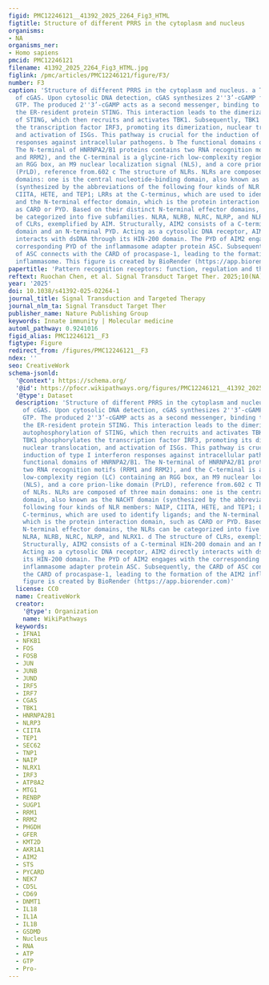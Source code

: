 ```yaml
---
figid: PMC12246121__41392_2025_2264_Fig3_HTML
figtitle: Structure of different PRRS in the cytoplasm and nucleus
organisms:
- NA
organisms_ner:
- Homo sapiens
pmcid: PMC12246121
filename: 41392_2025_2264_Fig3_HTML.jpg
figlink: /pmc/articles/PMC12246121/figure/F3/
number: F3
caption: 'Structure of different PRRS in the cytoplasm and nucleus. a The structure
  of cGAS. Upon cytosolic DNA detection, cGAS synthesizes 2''3’-cGAMP from ATP and
  GTP. The produced 2''3’-cGAMP acts as a second messenger, binding to and activating
  the ER-resident protein STING. This interaction leads to the dimerization and autophosphorylation
  of STING, which then recruits and activates TBK1. Subsequently, TBK1 phosphorylates
  the transcription factor IRF3, promoting its dimerization, nuclear translocation,
  and activation of ISGs. This pathway is crucial for the induction of type I interferon
  responses against intracellular pathogens. b The functional domains of HNRNPA2/B1.
  The N-terminal of HNRNPA2/B1 proteins contains two RNA recognition motifs (RRM1
  and RRM2), and the C-terminal is a glycine-rich low-complexity region (LC) containing
  an RGG box, an M9 nuclear localization signal (NLS), and a core prion-like domain
  (PrLD), reference from.602 c The structure of NLRs. NLRs are composed of three main
  domains: one is the central nucleotide-binding domain, also known as the NACHT domain
  (synthesized by the abbreviations of the following four kinds of NLR members: NAIP,
  CIITA, HETE, and TEP1; LRRs at the C-terminus, which are used to identify ligands;
  and the N-terminal effector domain, which is the protein interaction domain, such
  as CARD or PYD. Based on their distinct N-terminal effector domains, the NLRs can
  be categorized into five subfamilies. NLRA, NLRB, NLRC, NLRP, and NLRX1. d The structure
  of CLRs, exemplified by AIM. Structurally, AIM2 consists of a C-terminal HIN-200
  domain and an N-terminal PYD. Acting as a cytosolic DNA receptor, AIM2 directly
  interacts with dsDNA through its HIN-200 domain. The PYD of AIM2 engages with the
  corresponding PYD of the inflammasome adapter protein ASC. Subsequently, the CARD
  of ASC connects with the CARD of procaspase-1, leading to the formation of the AIM2
  inflammasome. This figure is created by BioRender (https://app.biorender.com)'
papertitle: 'Pattern recognition receptors: function, regulation and therapeutic potential'
reftext: Ruochan Chen, et al. Signal Transduct Target Ther. 2025;10(NA).
year: '2025'
doi: 10.1038/s41392-025-02264-1
journal_title: Signal Transduction and Targeted Therapy
journal_nlm_ta: Signal Transduct Target Ther
publisher_name: Nature Publishing Group
keywords: Innate immunity | Molecular medicine
automl_pathway: 0.9241016
figid_alias: PMC12246121__F3
figtype: Figure
redirect_from: /figures/PMC12246121__F3
ndex: ''
seo: CreativeWork
schema-jsonld:
  '@context': https://schema.org/
  '@id': https://pfocr.wikipathways.org/figures/PMC12246121__41392_2025_2264_Fig3_HTML.html
  '@type': Dataset
  description: 'Structure of different PRRS in the cytoplasm and nucleus. a The structure
    of cGAS. Upon cytosolic DNA detection, cGAS synthesizes 2''3’-cGAMP from ATP and
    GTP. The produced 2''3’-cGAMP acts as a second messenger, binding to and activating
    the ER-resident protein STING. This interaction leads to the dimerization and
    autophosphorylation of STING, which then recruits and activates TBK1. Subsequently,
    TBK1 phosphorylates the transcription factor IRF3, promoting its dimerization,
    nuclear translocation, and activation of ISGs. This pathway is crucial for the
    induction of type I interferon responses against intracellular pathogens. b The
    functional domains of HNRNPA2/B1. The N-terminal of HNRNPA2/B1 proteins contains
    two RNA recognition motifs (RRM1 and RRM2), and the C-terminal is a glycine-rich
    low-complexity region (LC) containing an RGG box, an M9 nuclear localization signal
    (NLS), and a core prion-like domain (PrLD), reference from.602 c The structure
    of NLRs. NLRs are composed of three main domains: one is the central nucleotide-binding
    domain, also known as the NACHT domain (synthesized by the abbreviations of the
    following four kinds of NLR members: NAIP, CIITA, HETE, and TEP1; LRRs at the
    C-terminus, which are used to identify ligands; and the N-terminal effector domain,
    which is the protein interaction domain, such as CARD or PYD. Based on their distinct
    N-terminal effector domains, the NLRs can be categorized into five subfamilies.
    NLRA, NLRB, NLRC, NLRP, and NLRX1. d The structure of CLRs, exemplified by AIM.
    Structurally, AIM2 consists of a C-terminal HIN-200 domain and an N-terminal PYD.
    Acting as a cytosolic DNA receptor, AIM2 directly interacts with dsDNA through
    its HIN-200 domain. The PYD of AIM2 engages with the corresponding PYD of the
    inflammasome adapter protein ASC. Subsequently, the CARD of ASC connects with
    the CARD of procaspase-1, leading to the formation of the AIM2 inflammasome. This
    figure is created by BioRender (https://app.biorender.com)'
  license: CC0
  name: CreativeWork
  creator:
    '@type': Organization
    name: WikiPathways
  keywords:
  - IFNA1
  - NFKB1
  - FOS
  - FOSB
  - JUN
  - JUNB
  - JUND
  - IRF5
  - IRF7
  - CGAS
  - TBK1
  - HNRNPA2B1
  - NLRP3
  - CIITA
  - TEP1
  - SEC62
  - TNP1
  - NAIP
  - NLRX1
  - IRF3
  - ATP8A2
  - MTG1
  - RENBP
  - SUGP1
  - RRM1
  - RRM2
  - PHGDH
  - GFER
  - KMT2D
  - AKR1A1
  - AIM2
  - STS
  - PYCARD
  - NEK7
  - CD5L
  - CD69
  - DNMT1
  - IL18
  - IL1A
  - IL1B
  - GSDMD
  - Nucleus
  - RNA
  - ATP
  - GTP
  - Pro-
---
```

